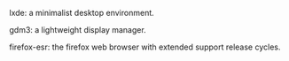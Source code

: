 lxde: a minimalist desktop environment.

gdm3: a lightweight display manager.

firefox-esr: the firefox web browser with extended support release cycles.
